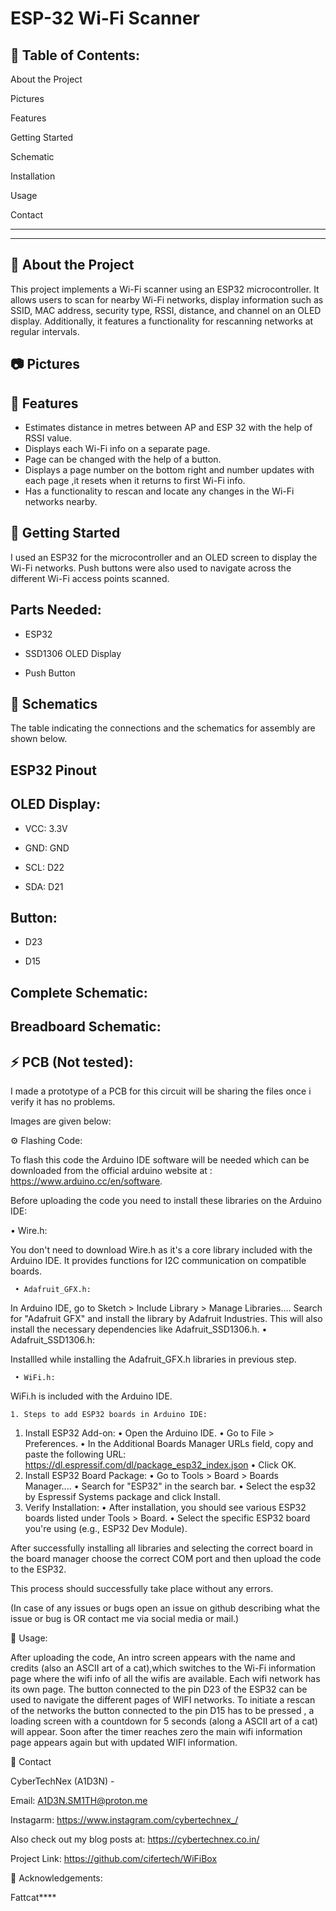 ESP-32 Wi-Fi Scanner
=====================

📔 Table of Contents:
-------------
About the Project

Pictures

Features

Getting Started

Schematic

Installation

Usage

Contact

-------------
-------------

🔎 About the Project
-------------
This project implements a Wi-Fi scanner using an ESP32 microcontroller. It allows users to scan for nearby Wi-Fi networks, display information such as SSID, MAC address, security type, RSSI, distance, and channel on an OLED display. Additionally, it features a functionality for rescanning networks at regular intervals. 

📷 Pictures
-------------





📝 Features
-------------
* Estimates distance in metres between AP and ESP 32 with the help of RSSI value.
* Displays each Wi-Fi info on a separate page.
* Page can be changed with the help of a button.
* Displays a page number on the bottom right and number updates with each page ,it resets when it returns to first Wi-Fi info.
* Has a functionality to rescan and locate any changes in the Wi-Fi networks nearby.

🧰 Getting Started
-------------
I used an ESP32 for the microcontroller and an OLED screen to display the Wi-Fi networks. Push buttons were also used to navigate across the different Wi-Fi access points scanned.

Parts Needed:
-------------

* ESP32

* SSD1306 OLED Display

* Push Button


🔌 Schematics
-------------
The table indicating the connections and the schematics for assembly are shown below.

ESP32 Pinout 
-------------

## **OLED Display:**

* VCC: 3.3V

* GND: GND

* SCL: D22

* SDA: D21

Button:
-------
* D23

* D15

Complete Schematic:
-------------



Breadboard Schematic:
-------------


⚡ PCB (Not tested):
-------------
I made a prototype of a PCB for this circuit will be sharing the files once i verify it has no problems.

Images are given below:
























⚙️ Flashing Code:

To flash this code the Arduino IDE software will be needed which can be downloaded from the official arduino website at : https://www.arduino.cc/en/software.



Before uploading the code you need to install these libraries on the Arduino IDE:

  • Wire.h:

You don't need to download Wire.h as it's a core library included with the Arduino IDE. It provides functions for I2C communication on compatible boards. 

     • Adafruit_GFX.h:

In Arduino IDE, go to Sketch > Include Library > Manage Libraries.... 
Search for "Adafruit GFX" and install the library by Adafruit Industries. This will also install the necessary dependencies like Adafruit_SSD1306.h. 
     • Adafruit_SSD1306.h:

Installled while installing the Adafruit_GFX.h libraries in previous step.

     • WiFi.h:

WiFi.h is included with the Arduino IDE.



       
    1. Steps to add ESP32 boards in Arduino IDE:

1. Install ESP32 Add-on:
    • Open the Arduino IDE. 
    • Go to File > Preferences. 
    • In the Additional Boards Manager URLs field, copy and paste the following URL: 
https://dl.espressif.com/dl/package_esp32_index.json
    • Click OK. 
2. Install ESP32 Board Package:
    • Go to Tools > Board > Boards Manager.... 
    • Search for "ESP32" in the search bar. 
    • Select the esp32 by Espressif Systems package and click Install. 
3. Verify Installation:
    • After installation, you should see various ESP32 boards listed under Tools > Board. 
    • Select the specific ESP32 board you're using (e.g., ESP32 Dev Module).


After successfully installing all libraries and selecting the correct board in the board manager choose the correct COM port and then upload the code to the ESP32.

This process should successfully take place without any errors.

(In case of any issues or bugs open an issue on github describing what the issue or bug is OR contact me via social media or mail.)


👀 Usage:

After uploading the code, An intro screen appears with the name and credits (also an ASCII art of a cat),which switches to the Wi-Fi information page where the wifi info of all the wifis are available. Each wifi network has its own page. The button connected to the pin D23 of the ESP32 can be used to navigate the different pages of WIFI networks. To initiate a rescan of the networks the button connected to the pin D15 has to be pressed , a loading screen with a countdown for 5 seconds (along a ASCII art of a cat) will appear. Soon after the timer reaches zero the main wifi information page appears again but with updated WIFI information.



🤝 Contact

CyberTechNex (A1D3N) - 

Email:
A1D3N.SM1TH@proton.me

Instagarm:
https://www.instagram.com/cybertechnex_/

Also check out my blog posts at:
https://cybertechnex.co.in/




                                     
Project Link: https://github.com/cifertech/WiFiBox


💎 Acknowledgements:

Fattcat****
